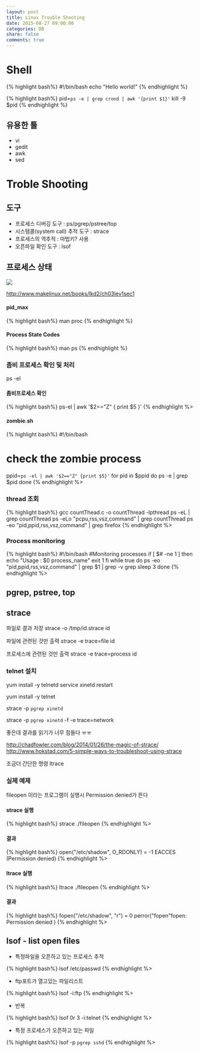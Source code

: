 ```yaml
---
layout: post
title: Linux Trouble Shooting
date: 2015-08-27 09:00:00
categories: DB
share: false
comments: true
---
```


# Shell 

{% highlight bash%}
#!/bin/bash
echo "Hello world!"
{% endhighlight %}

{% highlight bash%}
pid=`ps -e | grep crond | awk '{print $1}'`
kill -9 $pid
{% endhighlight %}

## 유용한 툴

* vi
* gedit
* awk 
* sed

# Troble Shooting

## 도구

* 프로세스 디버깅 도구 : ps/pgrep/pstree/top
* 시스템콜(system call) 추적 도구 : strace
* 프로세스의 역추적 : 마법키? 사용
* 오픈파일 확인 도구 : lsof

## 프로세스 상태

![](http://www.makelinux.net/books/lkd2/graphics/03fig03.gif)

<http://www.makelinux.net/books/lkd2/ch03lev1sec1>


#### pid_max
{% highlight bash%}
man proc
{% endhighlight %}

#### Process State Codes
{% highlight bash%}
man ps 
{% endhighlight %}

### 좀비 프로세스 확인 및 처리

ps -el 

#### 좀비프로세스 확인

{% highlight bash%}
ps-el | awk '$2=="Z" { print $5 }'
{% endhighlight %>

#### zombie.sh

{% highlight bash%}
#!/bin/bash
# check the zombie process
ppid=`ps -el | awk '$2=="Z" {print $5}'`
for pid in $ppid
do
        ps -e | grep $pid
done
{% endhighlight %>

### thread 조회

{% highlight bash%}
gcc countThead.c -o countThread -lpthread
ps -eL | grep countThread
ps -eLo "pcpu,rss,vsz,command" | grep countThread
ps -eo "pid,ppid,rss,vsz,command" | grep firefox
{% endhighlight %>

### Process monitoring

{% highlight bash%}
#!/bin/bash
#Monitoring processes
if [ $# -ne 1 ]
then
        echo "Usage : $0 process_name"
        exit 1
fi
while true
do
        ps -eo "pid,ppid,rss,vsz,command" | grep $1 | grep -v grep
        sleep 3
done
{% endhighlight %>

## pgrep, pstree, top


## strace

파일로 결과 저장
strace -o /tmp/id.strace id

파일에 관련된 것만 출력
strace -e trace=file id

프로세스에 관련된 것만 출력
strace -e trace=process id

### telnet 설치

yum install -y telnetd
service xinetd restart

yum install -y telnet

strace -p `pgrep xinetd`

strace -p `pgrep xinetd` -f -e trace=network

좋은데 결과를 읽기가 너무 힘들다 ㅠㅠ

http://chadfowler.com/blog/2014/01/26/the-magic-of-strace/
http://www.hokstad.com/5-simple-ways-to-troubleshoot-using-strace

조금더 간단한 명령 ltrace

### 실제 예제

fileopen 이라는 프로그램이 실행시 Permission denied가 뜬다

#### strace 실행

{% highlight bash%}
strace ./fileopen
{% endhighlight %>

#### 결과

{% highlight bash%}
open("/etc/shadow", O_RDONLY)           = -1 EACCES (Permission denied)
{% endhighlight %>

#### ltrace 실행

{% highlight bash%}
ltrace ./fileopen
{% endhighlight %>

#### 결과

{% highlight bash%}
fopen("/etc/shadow", "r")               = 0
perror("fopen"fopen: Permission denied
) 
{% endhighlight %>

## lsof - list open files

* 특정파일을 오픈하고 있는 프로세스 추적

{% highlight bash%}
lsof /etc/passwd
{% endhighlight %>

* ftp포트가 열고있는 파일리스트 

{% highlight bash%}
lsof -i:ftp 
{% endhighlight %>

* 반복

{% highlight bash%}
lsof 0r 3 -i:telnet
{% endhighlight %>

* 특정 프로세스가 오픈하고 있는 파일

{% highlight bash%}
lsof -p `pgrep sshd`
{% endhighlight %>


